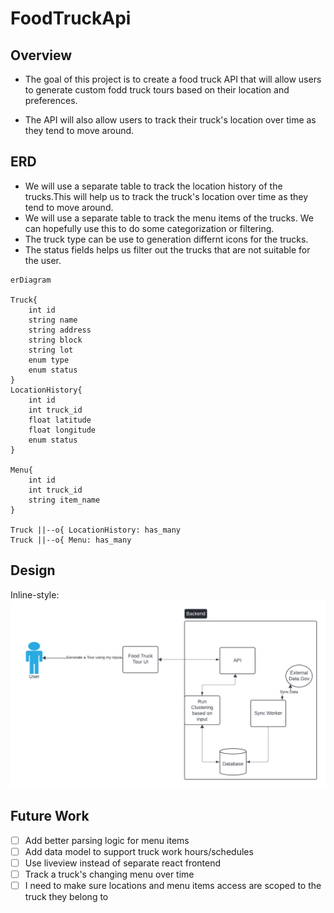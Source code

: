 # FoodTruckApi

## Overview

- The goal of this project is to create a food truck API that will allow users to generate custom fodd truck tours based on their location and preferences.

- The API will also allow users to track their truck's location over time as they tend to move around.

## ERD

- We will use a separate table to track the location history of the trucks.This will help us to track the truck's location over time as they tend to move around.
- We will use a separate table to track the menu items of the trucks. We can hopefully use this to do some categorization or filtering.
- The truck type can be use to generation differnt icons for the trucks.
- The status fields helps us filter out the trucks that are not suitable for the user.

```mermaid
erDiagram

Truck{
    int id
    string name
    string address
    string block
    string lot
    enum type
    enum status
}
LocationHistory{
    int id
    int truck_id
    float latitude
    float longitude
    enum status
}

Menu{
    int id
    int truck_id
    string item_name
}

Truck ||--o{ LocationHistory: has_many
Truck ||--o{ Menu: has_many
```

## Design
Inline-style: 
![alt text](FoodTruckTours.png "Flow Chart")

## Future Work

- [ ] Add better parsing logic for menu items
- [ ] Add data model to support truck work hours/schedules
- [ ] Use liveview instead of separate react frontend
- [ ] Track a truck's changing menu over time
- [ ] I need to make sure locations and menu items access are scoped to the truck they belong to